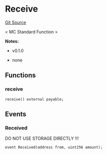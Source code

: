 # Receive
[Git Source](https://github.com/metacontract/mc/blob/main/src/devkit/Flattened.sol)

< MC Standard Function >

**Notes:**
- v0.1.0

- none


## Functions
### receive


```solidity
receive() external payable;
```

## Events
### Received
DO NOT USE STORAGE DIRECTLY !!!


```solidity
event Received(address from, uint256 amount);
```


